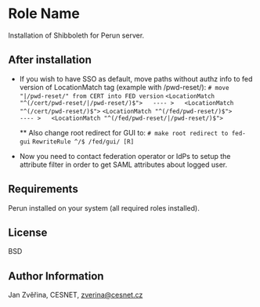 Role Name
=========

Installation of Shibboleth for Perun server.

After installation
------------------

 * If you wish to have SSO as default, move paths without authz info to fed version of LocationMatch tag (example with /pwd-reset/):
 	`# move "|/pwd-reset/" from CERT into FED version`
  	`<LocationMatch "^(/cert/pwd-reset/|/pwd-reset/)$">   ---- >   <LocationMatch "^(/cert/pwd-reset/)$">`
  	`<LocationMatch "^(/fed/pwd-reset/)$">                ---- >   <LocationMatch "^(/fed/pwd-reset/|/pwd-reset/)$">`
 
 	** Also change root redirect for GUI to:
 		`# make root redirect to fed-gui`
		`RewriteRule ^/$ /fed/gui/ [R]`

 * Now you need to contact federation operator or IdPs to setup the attribute filter in order to get SAML attributes about logged user.


Requirements
------------

Perun installed on your system (all required roles installed).

License
-------

BSD

Author Information
------------------

Jan Zvěřina, CESNET, zverina@cesnet.cz
